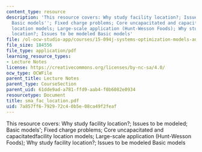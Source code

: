 ```yaml
---
content_type: resource
description: 'This resource covers: Why study facility location?; Issues to be modeled;
  Basic models''; Fixed charge problems; Core uncapacitated and capacitatedfacility
  location models; Large-scale application (Hunt-Wesson Foods); Why study facility
  location?; Issues to be modeled Basic models'
file: /ol-ocw-studio-app/courses/15-094j-systems-optimization-models-and-computation-sma-5223-spring-2004/7a857ff6792972c40b5e08ca49f2feaf_sma_fac_location.pdf
file_size: 184556
file_type: application/pdf
learning_resource_types:
- Lecture Notes
license: https://creativecommons.org/licenses/by-nc-sa/4.0/
ocw_type: OCWFile
parent_title: Lecture Notes
parent_type: CourseSection
parent_uid: 61dde9ad-a781-ffd9-aab4-f0b6082e0934
resourcetype: Document
title: sma_fac_location.pdf
uid: 7a857ff6-7929-72c4-0b5e-08ca49f2feaf
---
```

This resource covers: Why study facility location?; Issues to be modeled; Basic models'; Fixed charge problems; Core uncapacitated and capacitatedfacility location models; Large-scale application (Hunt-Wesson Foods); Why study facility location?; Issues to be modeled Basic models